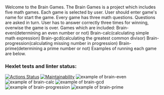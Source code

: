 Welcome to the Brain Games.
The Brain Games is a project which includes five math games.
Each game is selected by user. User should enter game's name for start the game.
Every game has three math questions. Questions are asked in turn.
User has to answer correctly three times for winning, overwise the game is over.
Games which are included:
Brain-even(determining an even number or not)
Brain-calc(calculating simple math expression)
Brain-gcd(calculating the greatest common divisor)
Brain-progression(calculating missing number in progression)
Brain-prime(determining a prime number or not)
Examples of running each game are below.
### Hexlet tests and linter status:
[![Actions Status](https://github.com/ramisphoto/python-project-49/workflows/hexlet-check/badge.svg)](https://github.com/ramisphoto/python-project-49/actions)
[![Maintainability](https://api.codeclimate.com/v1/badges/99b0d981cd00b575104c/maintainability)](https://codeclimate.com/github/ramissabirzyanov/python-project-49/maintainability)
![example of brain-even](https://asciinema.org/a/kratUccI6yKf6ikaHZPecADT9)
![example of brain-calc](https://asciinema.org/a/eu3awrwaypDH7K7yFvQqKFx9W)
![example of brain-gcd](https://asciinema.org/a/bnZ8lQ723SkjxITVwZmJSscyL)
![example of brain-progression](https://asciinema.org/a/jrwxoNDEnKQVbsK3vLcss8nWz)
![example of brain-prime](https://asciinema.org/a/X3zVPAszWMgS1pdC35cA6hmtd)
